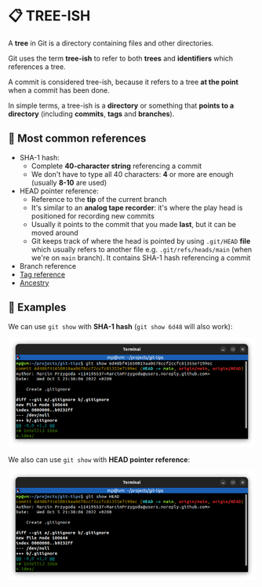 # 📋 TREE-ISH

A **tree** in Git is a directory containing files and other directories.

Git uses the term **tree-ish** to refer to both **trees** and **identifiers** which references a tree.

A commit is considered tree-ish, because it refers to a tree **at the point** when a commit has been done.

In simple terms, a tree-ish is a **directory** or something that **points to a directory** (including **commits**, **tags** and **branches**).

## 📌 Most common references

- SHA-1 hash:
  - Complete **40-character string** referencing a commit
  - We don't have to type all 40 characters: **4** or more are enough (usually **8-10** are used)
- HEAD pointer reference:
  - Reference to the **tip** of the current branch
  - It's similar to an **analog tape recorder**: it's where the play head is positioned for recording new commits
  - Usually it points to the commit that you made **last**, but it can be moved around
  - Git keeps track of where the head is pointed by using `.git/HEAD` **file** which usually refers to another file e.g. `.git/refs/heads/main` (when we're on `main` branch). It contains SHA-1 hash referencing a commit
- Branch reference
- [Tag reference](../commands/GIT-TAG.md)
- [Ancestry](ANCESTRY.md)

## 📌 Examples

We can use `git show` with **SHA-1 hash** (`git show 6d48` will also work):

![](images/git-show-sha-1.png)

We also can use `git show` with **HEAD pointer reference**:

![](images/git-show-head.png)
